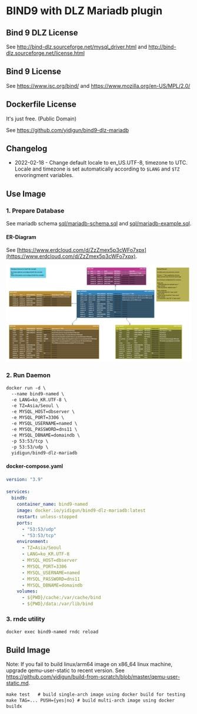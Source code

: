 # BIND9 with DLZ Mariadb plugin

## Bind 9 DLZ License

See http://bind-dlz.sourceforge.net/mysql_driver.html and http://bind-dlz.sourceforge.net/license.html

## Bind 9 License

See https://www.isc.org/bind/ and https://www.mozilla.org/en-US/MPL/2.0/

## Dockerfile License

It's just free. (Public Domain)

See https://github.com/yidigun/bind9-dlz-mariadb

## Changelog

* 2022-02-18 - Change default locale to en_US.UTF-8, timezone to UTC.
               Locale and timezone is set automatically according to
               ```$LANG``` and ```$TZ``` envoringment variables.

## Use Image

### 1. Prepare Database

See mariadb schema [sql/mariadb-schema.sql](https://github.com/yidigun/bind9-dlz-mariadb/blob/master/sql/mariadb-schema.sql)
and [sql/mariadb-example.sql](https://github.com/yidigun/bind9-dlz-mariadb/blob/master/sql/mariadb-example.sql).

#### ER-Diagram

See [https://www.erdcloud.com/d/ZzZmex5p3cWFo7xpx](https://www.erdcloud.com/d/ZzZmex5p3cWFo7xpx).

![ERD](docs/erd-bind9-dlz-mariadb.png)

### 2. Run Daemon

```shell
docker run -d \
  --name bind9-named \
  -e LANG=ko_KR.UTF-8 \
  -e TZ=Asia/Seoul \
  -e MYSQL_HOST=dbserver \
  -e MYSQL_PORT=3306 \
  -e MYSQL_USERNAME=named \
  -e MYSQL_PASSWORD=dns11 \
  -e MYSQL_DBNAME=domaindb \
  -p 53:53/tcp \
  -p 53:53/udp \
  yidigun/bind9-dlz-mariadb
```

#### docker-compose.yaml

```yaml
version: "3.9"

services:
  bind9:
    container_name: bind9-named
    image: docker.io/yidigun/bind9-dlz-mariadb:latest
    restart: unless-stopped
    ports:
      - "53:53/udp"
      - "53:53/tcp"
    environment:
      - TZ=Asia/Seoul
      - LANG=ko_KR.UTF-8
      - MYSQL_HOST=dbserver
      - MYSQL_PORT=3306
      - MYSQL_USERNAME=named
      - MYSQL_PASSWORD=dns11
      - MYSQL_DBNAME=domaindb
    volumes:
      - ${PWD}/cache:/var/cache/bind
      - ${PWD}/data:/var/lib/bind
```

### 3. rndc utility

```shell
docker exec bind9-named rndc reload
```

## Build Image

Note: If you fail to build linux/arm64 image on x86_64 linux machine, 
upgrade qemu-user-static to recent version. See https://github.com/yidigun/build-from-scratch/blob/master/qemu-user-static.md.

```shell
make test   # build single-arch image using docker build for testing
make TAG=... PUSH={yes|no} # build multi-arch image using docker buildx 
```
